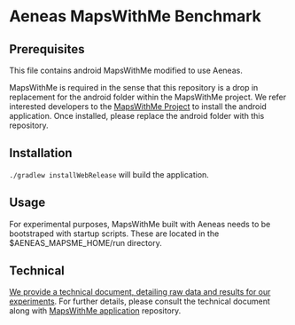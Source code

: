# Aeneas MapsWithMe Benchmark

Prerequisites
------------

This file contains android MapsWithMe modified to use Aeneas.

MapsWithMe is required in the sense that this repository is a drop in replacement for the android folder within the MapsWithMe project. We refer interested developers to the [MapsWithMe Project](https://github.com/mapsme/omim) to install the android application. Once installed, please replace the android folder with this repository.

Installation
------------

```./gradlew installWebRelease``` will build the application.

Usage
------------

For experimental purposes, MapsWithMe built with Aeneas needs to be bootstraped with startup scripts. These are located in the $AENEAS_MAPSME_HOME/run directory.

Technical
------------

[We provide a technical document, detailing raw data and results for our experiments](https://github.com/pl-aeneas/aeneas/blob/master/supp.pdf). For further details, please consult the technical document along with [MapsWithMe application](https://github.com/pl-aeneas/aeneas-mapsme) repository.





